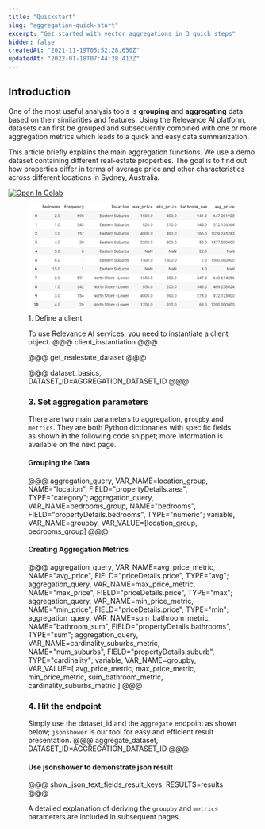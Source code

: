 ```yaml
---
title: "Quickstart"
slug: "aggregation-quick-start"
excerpt: "Get started with vector aggregations in 3 quick steps"
hidden: false
createdAt: "2021-11-19T05:52:28.650Z"
updatedAt: "2022-01-18T07:44:28.413Z"
---
```

## Introduction

One of the most useful analysis tools is **grouping** and **aggregating** data based on their similarities and features. Using the Relevance AI platform, datasets can first be grouped and subsequently combined with one or more aggregation metrics which leads to a quick and easy data summarization.

This article briefly explains the main aggregation functions. We use a demo dataset containing different real-estate properties. The goal is to find out how properties differ in terms of average price and other characteristics across different locations in Sydney, Australia.

[![Open In Colab](https://colab.research.google.com/assets/colab-badge.svg)](https://colab.research.google.com/github/RelevanceAI/RelevanceAI-readme-docs/blob/v2.0.0/docs/general-features/aggregations/_notebooks/RelevanceAI_ReadMe_Quickstart_Aggregations.ipynb)


<figure>
<img src="https://github.com/RelevanceAI/RelevanceAI-readme-docs/blob/v2.0.0/docs_template/general-features/_assets/grouping-results.png" width="1458" alt="Grouping Results />
<figcaption>Grouping properties based on location, price, number of bathrooms, etc.</figcaption>
<figure>


First, we need to install Relevance AI's Python SDK.
@@@ relevanceai_dev_installation @@@

### 1.  Define a client
To use Relevance AI services, you need to instantiate a client object.
@@@ client_instantiation @@@

@@@ get_realestate_dataset @@@

@@@ dataset_basics, DATASET_ID=AGGREGATION_DATASET_ID @@@

### 3. Set aggregation parameters
There are two main parameters to aggregation, `groupby` and `metrics`. They are  both Python dictionaries with specific fields as shown in the following code snippet; more information is available on the next page.

#### Grouping the Data

@@@ aggregation_query, VAR_NAME=location_group, NAME="location", FIELD="propertyDetails.area", TYPE="category"; aggregation_query, VAR_NAME=bedrooms_group, NAME="bedrooms", FIELD="propertyDetails.bedrooms", TYPE="numeric"; variable, VAR_NAME=groupby, VAR_VALUE=[location_group, bedrooms_group]  @@@


#### Creating Aggregation Metrics

@@@ aggregation_query, VAR_NAME=avg_price_metric, NAME="avg_price", FIELD="priceDetails.price", TYPE="avg"; aggregation_query, VAR_NAME=max_price_metric, NAME="max_price", FIELD="priceDetails.price", TYPE="max"; aggregation_query, VAR_NAME=min_price_metric, NAME="min_price", FIELD="priceDetails.price", TYPE="min"; aggregation_query, VAR_NAME=sum_bathroom_metric, NAME="bathroom_sum", FIELD="propertyDetails.bathrooms", TYPE="sum"; aggregation_query, VAR_NAME=cardinality_suburbs_metric, NAME="num_suburbs", FIELD="propertyDetails.suburb", TYPE="cardinality"; variable, VAR_NAME=groupby, VAR_VALUE=[ avg_price_metric, max_price_metric, min_price_metric, sum_bathroom_metric, cardinality_suburbs_metric ] @@@

### 4. Hit the endpoint
Simply use the dataset_id and the `aggregate` endpoint as shown below; `jsonshower` is our tool for easy and efficient result presentation.
@@@ aggregate_dataset, DATASET_ID=AGGREGATION_DATASET_ID @@@

#### Use jsonshower to demonstrate json result


@@@ show_json_text_fields_result_keys, RESULTS=results @@@


A detailed explanation of deriving the `groupby` and `metrics` parameters are included in subsequent pages.
